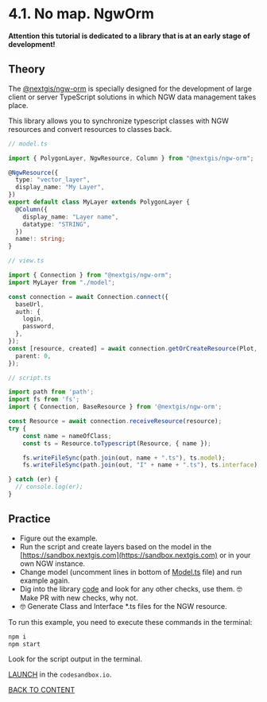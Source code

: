 # 4.1. No map. NgwOrm

**Attention this tutorial is dedicated to a library that is at an early stage of development!**

## Theory

The [@nextgis/ngw-orm](https://github.com/nextgis/nextgis_frontend/tree/master/packages/ngw-orm) is specially designed for the development of large client or server TypeScript solutions in which NGW data management takes place.

This library allows you to synchronize typescript classes with NGW resources and convert resources to classes back.

```typescript
// model.ts

import { PolygonLayer, NgwResource, Column } from "@nextgis/ngw-orm";

@NgwResource({
  type: "vector_layer",
  display_name: "My Layer",
})
export default class MyLayer extends PolygonLayer {
  @Column({
    display_name: "Layer name",
    datatype: "STRING",
  })
  name!: string;
}

// view.ts

import { Connection } from "@nextgis/ngw-orm";
import MyLayer from "./model";

const connection = await Connection.connect({
  baseUrl,
  auth: {
    login,
    password,
  },
});
const [resource, created] = await connection.getOrCreateResource(Plot, {
  parent: 0,
});

// script.ts

import path from 'path';
import fs from 'fs';
import { Connection, BaseResource } from '@nextgis/ngw-orm';

const Resource = await connection.receiveResource(resource);
try {
    const name = nameOfClass;
    const ts = Resource.toTypescript(Resource, { name });

    fs.writeFileSync(path.join(out, name + ".ts"), ts.model);
    fs.writeFileSync(path.join(out, "I" + name + ".ts"), ts.interface);

} catch (er) {
  // console.log(er);
}
```

## Practice

- Figure out the example.
- Run the script and create layers based on the model in the [https://sandbox.nextgis.com](https://sandbox.nextgis.com) or in your own NGW instance.
- Change model (uncomment lines in bottom of [Model.ts](./src/Model.ts) file) and run example again.
- Dig into the library [code](https://github.com/nextgis/nextgis_frontend/blob/master/packages/ngw-orm/src/repository/VectorLayer.ts#L146) and look for any other checks, use them. 🤓 Make PR with new checks, why not.
- 🤓 Generate Class and Interface *.ts files for the NGW resource.

To run this example, you need to execute these commands in the terminal:

```bash
npm i
npm start
```

Look for the script output in the terminal.

[LAUNCH](https://githubbox.com/nextgis/ngf-tutorial/tree/master/tutorials/6_3_no_map_ngw_orm) in the `codesandbox.io`.

[BACK TO CONTENT](../../README.md)
